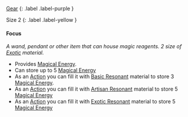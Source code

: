 [Gear](Game/Core/Gear)
{: .label .label-purple }

Size 2
{: .label .label-yellow }

#### Focus
_A wand, pendant or other item that can house magic reagents. 2 size of [Exotic](Materials#Exotic) material._

- Provides [Magical Energy](Game/Magic#Magical%20Energy).
- Can store up to 5 [Magical Energy](Game/Magic#Magical%20Energy)
- As an [Action](Game/Core/Terminology#Action) you can fill it with [Basic Resonant](Game/Resonant#Basic%20Resonant) material to store 3 [Magical Energy](Game/Magic#Magical%20Energy).
- As an [Action](Game/Core/Terminology#Action) you can fill it with [Artisan Resonant](Game/Resonant#Artisan%20Resonant) material to store 5 [Magical Energy](Game/Magic#Magical%20Energy)
- As an [Action](Game/Core/Terminology#Action) you can fill it with [Exotic Resonant](Game/Resonant#Exotic%20Resonant) material to store 5 [Magical Energy](Game/Magic#Magical%20Energy)